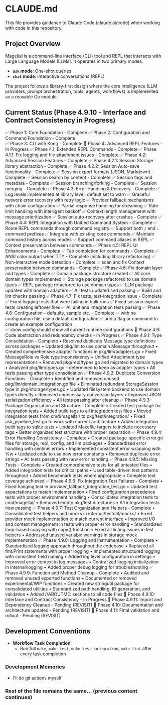 # CLAUDE.md

This file provides guidance to Claude Code (claude.ai/code) when working with code in this repository.

## Project Overview

Magellai is a command-line interface (CLI) tool and REPL that interacts with Large Language Models (LLMs). It operates in two primary modes:
- **`ask` mode**: One-shot queries
- **`chat` mode**: Interactive conversations (REPL)

The project follows a library-first design where the core intelligence (LLM providers, prompt orchestration, tools, agents, workflows) is implemented as a reusable Go module.

## Current Status (Phase 4.9.10 - Interface and Contract Consistency in Progress)

✅ Phase 1: Core Foundation - Complete
✅ Phase 2: Configuration and Command Foundation - Complete  
✅ Phase 3: CLI with Kong - Complete
🚧 Phase 4: Advanced REPL Features - In Progress
  ✅ Phase 4.1: Extended REPL Commands - Complete
  ✅ Phase 4.1.1: Fix logging and file attachment issues - Complete
  ✅ Phase 4.2: Advanced Session Features - Complete
    ✅ Phase 4.2.1: Session Storage library abstraction - Complete
    ✅ Phase 4.2.2: Session Auto-save functionality - Complete
    ✅ Session export formats (JSON, Markdown) - Complete
    ✅ Session search by content - Complete
    ✅ Session tags and metadata - Complete
    ✅ Session branching/forking - Complete
    ✅ Session merging - Complete
  ✅ Phase 4.3: Error Handling & Recovery - Complete
    ✅ Log levels implemented at library level, default set to warn
    ✅ Graceful network error recovery with retry logic
    ✅ Provider fallback mechanisms with chain configuration
    ✅ Partial response handling for streaming
    ✅ Rate limit handling with intelligent backoff
    ✅ Context length management with message prioritization
    ✅ Session auto-recovery after crashes - Complete
  ✅ Phase 4.4: REPL Integration with Unified Command System - Complete
    ✅ Route REPL commands through command registry
    ✅ Support both `/` and `:` command prefixes
    ✅ Integrate with existing core commands
    ✅ Maintain command history across modes
    ✅ Support command aliases in REPL
    ✅ Context preservation between commands
  ✅ Phase 4.5: REPL UI Enhancements - Complete
    ✅ Tab completion for commands - Complete
    ✅ ANSI color output when TTY - Complete (including library refactoring)
    ✅ Non-interactive mode detection - Complete
    ✅ scan and fix Context preservation between commands - Complete
  ✅ Phase 4.6: Fix domain layer and types - Complete
    ✅ Domain package structure created
    ✅ All core domain types implemented
    ✅ Storage package refactored to use domain types
    ✅ REPL package refactored to use domain types
    ✅ LLM package updated with domain adapters
    ✅ All tests updated and passing
    ✅ Build and lint checks passing
  ✅ Phase 4.7: Fix tests, test-integration issue - Complete
    ✅ Fixed logging tests that were failing in bulk runs
    ✅ Fixed session export tests creating leftover files
    ✅ All unit and integration tests passing
  ✅ Phase 4.8: Configuration - defaults, sample etc. - Complete
    ✅ with no configuration file, use a default configuration
    ✅ add a flag or command to create an example configuration  
    ✅ show config should show all current runtime configurations
  🚧 Phase 4.9: Code abstraction and redundancy checks - In Progress
    ✅ Phase 4.9.1: Type Consolidation - Complete
      • Resolved duplicate Message type definitions across packages
      • Updated pkg/llm to use domain.Message throughout
      • Created comprehensive adapter functions in pkg/llm/adapters.go
      • Fixed MessageRole vs Role type inconsistency
      • Unified Attachment type representations
      • Removed pkg/repl/types.go and migrated to domain types
      • Analyzed pkg/llm/types.go - determined to keep as adapter types
      • All tests passing after type consolidation
    ✅ Phase 4.9.2: Duplicate Conversion Functions - Complete
      • Identified and removed unused pkg/llm/domain_integration.go file
      • Eliminated redundant StorageSession type in pkg/storage/types.go
      • Updated filesystem backend to use domain types directly
      • Removed unnecessary conversion layers
      • Improved JSON serialization efficiency
      • All tests passing after cleanup
    ✅ Phase 4.9.3: Package Organization and Structure - Complete
      • Created test package for integration tests
      • Added build tags to all integration test files
      • Moved integration tests from cmd/magellai/ to pkg/test/integration/
      • Fixed ask_pipeline_test.go to work with current architecture
      • Added integration build tags to sqlite tests
      • Updated Makefile targets to include necessary tags
      • Better organized test structure with proper separation
    ✅ Phase 4.9.4: Error Handling Consistency - Complete
      • Created package-specific error.go files for storage, repl, config, and llm packages
      • Standardized error handling with sentinel errors
      • Implemented consistent error wrapping with %w
      • Updated code to use new error constants
      • Removed duplicate error strings
      • All tests passing with new error handling
    ✅ Phase 4.9.5: Missing Tests - Complete
      • Created comprehensive tests for all untested files
      • Added integration tests for critical paths
      • Used table-driven test patterns throughout
      • Added benchmark tests where appropriate
      • Complete test coverage achieved
    ✅ Phase 4.9.6: Fix Integration Test Failures - Complete
      • Fixed hanging test in provider_fallback_integration_test.go
      • Updated test expectations to match implementation
      • Fixed configuration precedence tests with proper environment handling
      • Consolidated integration tests to cmd/magellai/
      • Removed empty pkg/test directories
      • All integration tests now passing
    ✅ Phase 4.9.7: Test Organization and Helpers - Complete
      • Consolidated test helpers and mocks in internal/testutil/mocks/
      • Fixed provider mock implementation to match current interface
      • Improved I/O and context management in tests with proper error handling
      • Standardized loop-based copying with copy() function
      • Fixed all linting issues in test helpers
      • Addressed unused variable warnings in storage mock implementation
    ✅ Phase 4.9.8: Logging and Instrumentation - Complete
      • Standardized logging approach throughout the codebase
      • Replaced all fmt.Print statements with proper logging
      • Implemented structured logging with consistent field naming
      • Added log level configuration in settings
      • Improved error context in log messages
      • Centralized logging initialization in internal/logging
      • Added proper debug logging for troubleshooting
    ✅ Phase 4.9.9: Function and Method Cleanup - Complete
      • Audited and removed unused exported functions
      • Documented or removed experimental/WIP functions
      • Created new stringutil package for consolidated utilities
      • Standardized path handling, ID generation, and validation
      • Added //ABOUTME: sections to all code files
    🚧 Phase 4.9.10: Interface and Contract Consistency - In Progress
    🔲 Phase 4.9.11: Import and Dependency Cleanup - Pending (REVISIT)
  🔲 Phase 4.10: Documentation and architecture updates - Pending (REVISIT)
  🔲 Phase 4.11: Final validation and rollout - Pending (REVISIT)

## Development Conventions

- **Workflow Task Completion**: 
  - Run full `make`, `make test`, `make test-integration`, `make lint` after every task completion

### Development Memories

- I'll do git actions myself

### Rest of the file remains the same... (previous content continues)